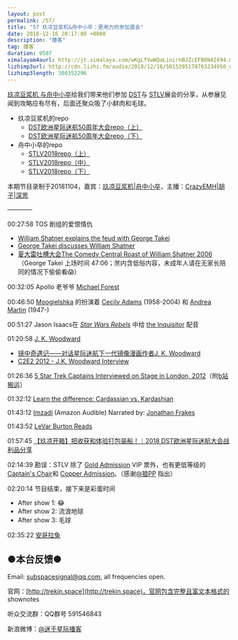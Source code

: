 ```yaml
---
layout: post
permalink: /57/
title: "57 玖凉豆浆机&舟中小卒：更用力的参加展会"
date: 2018-12-16 20:17:00 +0800
description: "播客"
tag: 播客 
duration: 9507
ximalayam4aurl: http://jt.ximalaya.com/wKgLfVwWQaLinirnBJZcEFB8NAI694.m4a?channel=rss&album_id=3135361&track_id=145201627&uid=6418191&jt=http://audio.xmcdn.com/group54/M02/09/3C/wKgLfVwWQaLinirnBJZcEFB8NAI694.m4a
lizhimp3url: http://cdn.lizhi.fm/audio/2018/12/16/5015395178763234950_ud.mp3
lizhimp3length: 380352296
---   
```


[玖凉豆浆机 与](https://weibo.com/lunaliang1029)[舟中小卒](http://weibo.com/u/3044338061)给我们带来他们参加 [DST](http://www.destinationstartrek.com/)与 [STLV](https://www.creationent.com/cal/st_lasvegas.html)展会的分享，从参展见闻到攻略应有尽有，后面还聚众吸了小鲜肉和毛球。

- 玖凉豆浆机的repo
  - [DST欧洲星际迷航50周年大会repo（上）](https://weibo.com/ttarticle/p/show?id=2309404284070765951111&amp;mod=zwenzhang)
  - [DST欧洲星际迷航50周年大会repo（下）](https://weibo.com/ttarticle/p/show?id=2309404284074628920305&amp;mod=zwenzhang)
- 舟中小卒的repo
  - [STLV2018repo（上）](https://weibo.com/ttarticle/p/show?id=2309404279902084987894&amp;mod=zwenzhang)
  - [STLV2018repo（中）](https://weibo.com/ttarticle/p/show?id=2309404282498719816331&amp;mod=zwenzhang)
  - [STLV2018repo（下）](https://weibo.com/ttarticle/p/show?id=2309404297703889754425&amp;mod=zwenzhang)

本期节目录制于20181104，嘉宾：[玖凉豆浆机](https://weibo.com/lunaliang1029)\|[舟中小卒](http://weibo.com/u/3044338061)，主播：[CrazyEMH](mailto:emh@trekin.space)\|[胡子](https://weibo.com/p/1005051764117203)\|[深思](mailto:deepthought@trekin.space)

————

00:27:58 TOS 剧组的爱恨情仇

- [William Shatner explains the feud with George Takei](https://youtu.be/xZtfteXNXZ8)
- [George Takei discusses William Shatner](https://youtu.be/lA9lLM6k2KU)
- [夏大雷吐槽大会The Comedy Central Roast of William Shatner 2006](https://www.bilibili.com/video/av22246489/)（George Takei 上场时间 47:06；🈲内含低俗内容，未成年人请在无家长陪同的情况下偷偷看😱）

00:32:05 Apollo 老爷爷 [Michael Forest](http://memory-alpha.wikia.com/wiki/Michael_Forest)

00:46:50 [Moogie](http://memory-alpha.wikia.com/wiki/Moogie)[Ishka](http://memory-alpha.wikia.com/wiki/Ishka) 的扮演着 [Cecily Adams](http://memory-alpha.wikia.com/wiki/Cecily_Adams) (1958-2004) 和 [Andrea Martin](http://memory-alpha.wikia.com/wiki/Andrea_Martin) (1947-)

00:51:27 Jason Isaacs在 [_Star Wars Rebels_](http://starwars.wikia.com/wiki/Star_Wars_Rebels) 中给 [the Inquisitor](http://starwars.wikia.com/wiki/The_Grand_Inquisitor) 配音

01:20:58 [J. K. Woodward](https://en.wikipedia.org/wiki/J._K._Woodward)

- [镜中奇遇记——对话星际迷航下一代镜像漫画作者J. K. Woodward](https://weibo.com/ttarticle/p/show?id=2309404298891464958383&amp;mod=zwenzhang)
- [C2E2 2012 - J.K. Woodward Interview](https://youtu.be/wBPty1MyhQ8)

01:26:36 [5 Star Trek Captains Interviewed on Stage in London, 2012](https://www.youtube.com/watch?v=wyuwNeenmwk)（附[b站搬运](https://www.bilibili.com/video/av13915363/)）

01:32:12 [Learn the difference: Cardassian vs. Kardashian](https://www.reddit.com/r/startrek/comments/oqrmc/learn_the_difference_cardassian_vs_https:/www.reddit.com/r/startrek/comments/oqrmc/learn_the_difference_cardassian_vs_kardashian/kardashian/)

01:43:12 [Imzadi](https://www.audible.com/pd/Imzadi-Audiobook/B002UZMQUA) (Amazon Audible) Narrated by: [Jonathan Frakes](https://www.audible.com/search?searchNarrator=Jonathan+Frakes&amp;ref=a_pd_Imzadi_c1_narrator_1&amp;pf_rd_p=52918805-f7fc-40f4-a76b-cf1c79f7d10a&amp;pf_rd_r=BJTTG5WETNE6JBAQ2M9G&amp;)

01:43:52 [LeVar Burton Reads](http://www.levarburtonpodcast.com/)

01:57:45 [【玖凉开箱】把收获和体验打包装船！｜2018 DST欧洲星际迷航大会战利品分享](https://www.bilibili.com/video/av34837760)

02:14:39 勘误：STLV 除了 [Gold Admission](https://www.creationent.com/cal/st_lasvegas_gold.html) VIP 票外，也有更低等级的 [Captain&#39;s Chair](https://www.creationent.com/cal/st_lasvegas_captainschair.html)和 [Copper Admission](https://www.creationent.com/cal/st_lasvegas_copper.html)。（感谢[@狼PP](https://weibo.com/poppy830606) 指出）

02:20:14 节目结束，接下来是彩蛋时间

- After show 1: 😂
- After show 2: 流浪地球
- After show 3: 毛球

02:35:22 [安哥拉兔](https://zh.wikipedia.org/wiki/%E5%AE%89%E5%93%A5%E6%8B%89%E5%85%94)

## ●本台反馈●

Email: [subspacesignal@qq.com](mailto:subspacesignal@qq.com), all frequencies open.

官网：[http://trekin.space](http://trekin.space)，官网包含完整且富文本格式的 shownotes

听众交流群：QQ群号 591546843

新浪微博：[@迷于星际播客](http://weibo.com/lostinst)
